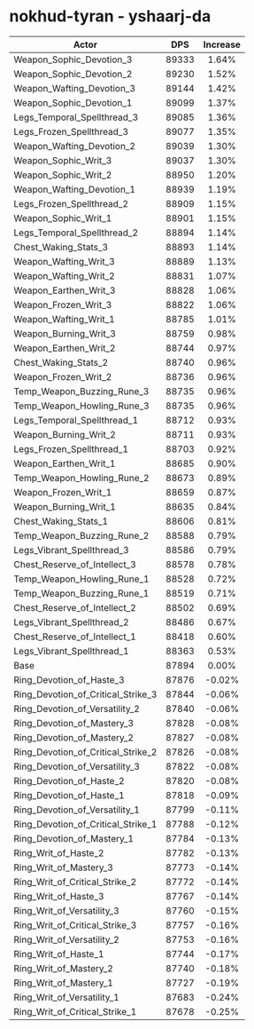 # nokhud-tyran - yshaarj-da
| Actor | DPS | Increase |
|---|:---:|:---:|
|Weapon_Sophic_Devotion_3|89333|1.64%|
|Weapon_Sophic_Devotion_2|89230|1.52%|
|Weapon_Wafting_Devotion_3|89144|1.42%|
|Weapon_Sophic_Devotion_1|89099|1.37%|
|Legs_Temporal_Spellthread_3|89085|1.36%|
|Legs_Frozen_Spellthread_3|89077|1.35%|
|Weapon_Wafting_Devotion_2|89039|1.30%|
|Weapon_Sophic_Writ_3|89037|1.30%|
|Weapon_Sophic_Writ_2|88950|1.20%|
|Weapon_Wafting_Devotion_1|88939|1.19%|
|Legs_Frozen_Spellthread_2|88909|1.15%|
|Weapon_Sophic_Writ_1|88901|1.15%|
|Legs_Temporal_Spellthread_2|88894|1.14%|
|Chest_Waking_Stats_3|88893|1.14%|
|Weapon_Wafting_Writ_3|88889|1.13%|
|Weapon_Wafting_Writ_2|88831|1.07%|
|Weapon_Earthen_Writ_3|88828|1.06%|
|Weapon_Frozen_Writ_3|88822|1.06%|
|Weapon_Wafting_Writ_1|88785|1.01%|
|Weapon_Burning_Writ_3|88759|0.98%|
|Weapon_Earthen_Writ_2|88744|0.97%|
|Chest_Waking_Stats_2|88740|0.96%|
|Weapon_Frozen_Writ_2|88736|0.96%|
|Temp_Weapon_Buzzing_Rune_3|88735|0.96%|
|Temp_Weapon_Howling_Rune_3|88735|0.96%|
|Legs_Temporal_Spellthread_1|88712|0.93%|
|Weapon_Burning_Writ_2|88711|0.93%|
|Legs_Frozen_Spellthread_1|88703|0.92%|
|Weapon_Earthen_Writ_1|88685|0.90%|
|Temp_Weapon_Howling_Rune_2|88673|0.89%|
|Weapon_Frozen_Writ_1|88659|0.87%|
|Weapon_Burning_Writ_1|88635|0.84%|
|Chest_Waking_Stats_1|88606|0.81%|
|Temp_Weapon_Buzzing_Rune_2|88588|0.79%|
|Legs_Vibrant_Spellthread_3|88586|0.79%|
|Chest_Reserve_of_Intellect_3|88578|0.78%|
|Temp_Weapon_Howling_Rune_1|88528|0.72%|
|Temp_Weapon_Buzzing_Rune_1|88519|0.71%|
|Chest_Reserve_of_Intellect_2|88502|0.69%|
|Legs_Vibrant_Spellthread_2|88486|0.67%|
|Chest_Reserve_of_Intellect_1|88418|0.60%|
|Legs_Vibrant_Spellthread_1|88363|0.53%|
|Base|87894|0.00%|
|Ring_Devotion_of_Haste_3|87876|-0.02%|
|Ring_Devotion_of_Critical_Strike_3|87844|-0.06%|
|Ring_Devotion_of_Versatility_2|87840|-0.06%|
|Ring_Devotion_of_Mastery_3|87828|-0.08%|
|Ring_Devotion_of_Mastery_2|87827|-0.08%|
|Ring_Devotion_of_Critical_Strike_2|87826|-0.08%|
|Ring_Devotion_of_Versatility_3|87822|-0.08%|
|Ring_Devotion_of_Haste_2|87820|-0.08%|
|Ring_Devotion_of_Haste_1|87818|-0.09%|
|Ring_Devotion_of_Versatility_1|87799|-0.11%|
|Ring_Devotion_of_Critical_Strike_1|87788|-0.12%|
|Ring_Devotion_of_Mastery_1|87784|-0.13%|
|Ring_Writ_of_Haste_2|87782|-0.13%|
|Ring_Writ_of_Mastery_3|87773|-0.14%|
|Ring_Writ_of_Critical_Strike_2|87772|-0.14%|
|Ring_Writ_of_Haste_3|87767|-0.14%|
|Ring_Writ_of_Versatility_3|87760|-0.15%|
|Ring_Writ_of_Critical_Strike_3|87757|-0.16%|
|Ring_Writ_of_Versatility_2|87753|-0.16%|
|Ring_Writ_of_Haste_1|87744|-0.17%|
|Ring_Writ_of_Mastery_2|87740|-0.18%|
|Ring_Writ_of_Mastery_1|87727|-0.19%|
|Ring_Writ_of_Versatility_1|87683|-0.24%|
|Ring_Writ_of_Critical_Strike_1|87678|-0.25%|
